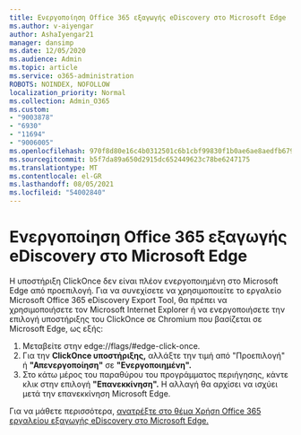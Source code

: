 ```yaml
---
title: Ενεργοποίηση Office 365 εξαγωγής eDiscovery στο Microsoft Edge
ms.author: v-aiyengar
author: AshaIyengar21
manager: dansimp
ms.date: 12/05/2020
ms.audience: Admin
ms.topic: article
ms.service: o365-administration
ROBOTS: NOINDEX, NOFOLLOW
localization_priority: Normal
ms.collection: Admin_O365
ms.custom:
- "9003878"
- "6930"
- "11694"
- "9006005"
ms.openlocfilehash: 970f8d80e16c4b0312501c6b1cbf99830f1b0ae6ae8aedfb679ca2cbd9709112
ms.sourcegitcommit: b5f7da89a650d2915dc652449623c78be6247175
ms.translationtype: MT
ms.contentlocale: el-GR
ms.lasthandoff: 08/05/2021
ms.locfileid: "54002840"
---
```

# <a name="enable-office-365-ediscovery-export-tool-in-microsoft-edge"></a>Ενεργοποίηση Office 365 εξαγωγής eDiscovery στο Microsoft Edge

Η υποστήριξη ClickOnce δεν είναι πλέον ενεργοποιημένη στο Microsoft Edge από προεπιλογή. Για να συνεχίσετε να χρησιμοποιείτε το εργαλείο Microsoft Office 365 eDiscovery Export Tool, θα πρέπει να χρησιμοποιήσετε τον Microsoft Internet Explorer ή να ενεργοποιήσετε την επιλογή υποστήριξης του ClickOnce σε Chromium που βασίζεται σε Microsoft Edge, ως εξής:

1. Μεταβείτε στην edge://flags/#edge-click-once.
1. Για την **ClickOnce υποστήριξης,** αλλάξτε την  τιμή από "Προεπιλογή" ή **"Απενεργοποίηση"** σε **"Ενεργοποιημένη".**
1. Στο κάτω μέρος του παραθύρου του προγράμματος περιήγησης, κάντε κλικ στην επιλογή **"Επανεκκίνηση".** Η αλλαγή θα αρχίσει να ισχύει μετά την επανεκκίνηση Microsoft Edge.

Για να μάθετε περισσότερα, [ανατρέξτε στο θέμα Χρήση Office 365 εργαλείου εξαγωγής eDiscovery στο Microsoft Edge.](https://go.microsoft.com/fwlink/?linkid=2111611)
